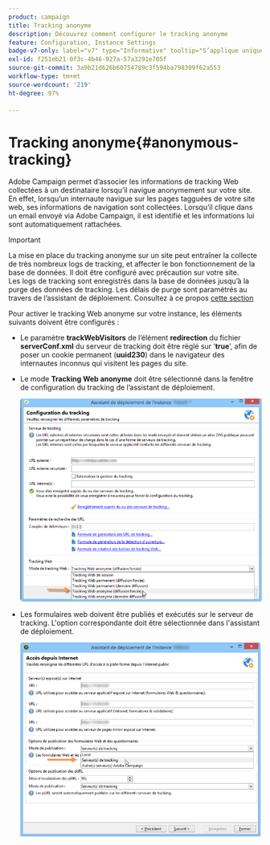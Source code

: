 ```yaml
---
product: campaign
title: Tracking anonyme
description: Découvrez comment configurer le tracking anonyme
feature: Configuration, Instance Settings
badge-v7-only: label="v7" type="Informative" tooltip="S’applique uniquement à Campaign Classic v7"
exl-id: f251eb21-0f3c-4b46-927a-57a3291e705f
source-git-commit: 3a9b21d626b60754789c3f594ba798309f62a553
workflow-type: tm+mt
source-wordcount: '219'
ht-degree: 97%

---
```


# Tracking anonyme{#anonymous-tracking}

Adobe Campaign permet d’associer les informations de tracking Web collectées à un destinataire lorsqu’il navigue anonymement sur votre site. En effet, lorsqu’un internaute navigue sur les pages tagguées de votre site web, ses informations de navigation sont collectées. Lorsqu’il clique dans un email envoyé via Adobe Campaign, il est identifié et les informations lui sont automatiquement rattachées.

>[!IMPORTANT]
>
>La mise en place du tracking anonyme sur un site peut entraîner la collecte de très nombreux logs de tracking, et affecter le bon fonctionnement de la base de données. Il doit être configuré avec précaution sur votre site.\
>Les logs de tracking sont enregistrés dans la base de données jusqu’à la purge des données de tracking. Les délais de purge sont paramétrés au travers de l’assistant de déploiement. Consultez à ce propos [cette section](../../installation/using/deploying-an-instance.md#purging-data)

Pour activer le tracking Web anonyme sur votre instance, les éléments suivants doivent être configurés :

* Le paramètre **trackWebVisitors** de l’élément **redirection** du fichier **serverConf.xml** du serveur de tracking doit être réglé sur ‘**true**’, afin de poser un cookie permanent (**uuid230**) dans le navigateur des internautes inconnus qui visitent les pages du site.
* Le mode **Tracking Web anonyme** doit être sélectionné dans la fenêtre de configuration du tracking de l’assistant de déploiement.

  ![](assets/webtracking_anonymous_set.png)

* Les formulaires web doivent être publiés et exécutés sur le serveur de tracking. L&#39;option correspondante doit être sélectionnée dans l&#39;assistant de déploiement.

  ![](assets/webtracking_publication_set_for_webapps.png)
